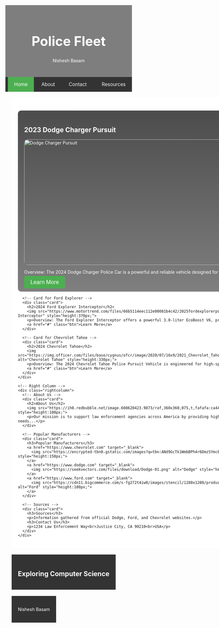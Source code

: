 <!DOCTYPE html>
<html lang="en">
<head>
  <meta charset="UTF-8">
  <meta name="viewport" content="width=device-width, initial-scale=1.0">
  <title>Police Fleet</title>
  <style>
    * {
      box-sizing: border-box;
    }

    body {
      font-family: 'Roboto', sans-serif;
      margin: 0;
      padding: 0;
      background: #f4f4f9;
      color: #333;
    }

    .header {
      padding: 30px;
      text-align: center;
      background: linear-gradient(rgba(0, 0, 0, 0.5), rgba(0, 0, 0, 0.5)), url("https://images.pexels.com/photos/9016330/pexels-photo-9016330.jpeg");
      background-size: cover;
      color: white;
    }

    .header h1 {
      font-size: 3em;
      font-weight: bold;
    }

    /* Top Navigation */
    .topnav {
      overflow: hidden;
      background-color: #333;
      text-align: center;
    }

    .topnav a {
      color: #f2f2f2;
      padding: 14px 20px;
      display: inline-block;
      text-decoration: none;
      font-size: 1.1em;
    }

    .topnav a:hover {
      background-color: #ddd;
      color: black;
    }

    .topnav a.active {
      background-color: #4CAF50;
      color: white;
    }

    /* Column Layout */
    .row {
      display: flex;
      flex-wrap: wrap;
      gap: 20px;
      margin: 20px;
    }

    .leftcolumn, .rightcolumn {
      padding: 20px;
      background: white;
      border-radius: 10px;
    }

    .leftcolumn {
      flex: 3;
    }

    .rightcolumn {
      flex: 1;
    }

    /* Cards */
    .card {
      background: linear-gradient(to bottom, rgba(0, 0, 0, 0.7), rgba(0, 0, 0, 0.5)), url("https://images.pexels.com/photos/9016330/pexels-photo-9016330.jpeg");
      color: white;
      padding: 20px;
      border-radius: 10px;
      margin-top: 20px;
      transition: transform 0.3s ease;
    }

    .card:hover {
      transform: scale(1.05);
    }

    .card img {
      width: 100%;
      border-radius: 10px;
    }

    /* Footer */
    .footer, .subheader {
      background-color: #333;
      color: white;
      text-align: center;
      padding: 20px;
    }

    /* Responsive Layout */
    @media screen and (max-width: 768px) {
      .topnav a {
        padding: 10px;
        font-size: 1em;
      }
      .row {
        flex-direction: column;
      }
    }

    /* Button Styles */
    .btn {
      background-color: #4CAF50;
      color: white;
      padding: 10px 20px;
      text-decoration: none;
      border-radius: 5px;
      font-size: 1.2em;
    }

    .btn:hover {
      background-color: #45a049;
    }
  </style>
</head>
<body>

  <!-- Header -->
  <div class="header">
    <h1>Police Fleet</h1>
    <p>Nishesh Basam</p>
  </div>

  <!-- Top Navigation Bar -->
  <div class="topnav">
    <a href="#" class="active">Home</a>
    <a href="#">About</a>
    <a href="#">Contact</a>
    <a href="#" style="float:right">Resources</a>
  </div>

  <!-- Main Content Row -->
  <div class="row">
    <!-- Left Column -->
    <div class="leftcolumn">
      <!-- Card for Dodge Charger -->
      <div class="card">
        <h2>2023 Dodge Charger Pursuit</h2>
        <img src="https://di-uploads-development.dealerinspire.com/miamilakesautomall/uploads/2023/02/2015-Dodge-Charger-Pursuit.jpg" alt="Dodge Charger Pursuit" style="height:400px;">
        <p>Overview: The 2024 Dodge Charger Police Car is a powerful and reliable vehicle designed for law enforcement needs...</p>
        <a href="#" class="btn">Learn More</a>
      </div>

      <!-- Card for Ford Explorer -->
      <div class="card">
        <h2>2024 Ford Explorer Interceptor</h2>
        <img src="https://www.motortrend.com/files/66b5114eec112e00081b4c42/2025fordexplorerpoliceinterceptor17.jpg" alt="Ford Explorer Interceptor" style="height:370px;">
        <p>Overview: The Ford Explorer Interceptor offers a powerful 3.0-liter EcoBoost V6, producing 400 horsepower...</p>
        <a href="#" class="btn">Learn More</a>
      </div>

      <!-- Card for Chevrolet Tahoe -->
      <div class="card">
        <h2>2024 Chevrolet Tahoe</h2>
        <img src="https://img.officer.com/files/base/cygnus/ofcr/image/2020/07/16x9/2021_Chevrolet_Tahoe_Police_Pursuit_Vehicle_101.5f0caf40bd484.png" alt="Chevrolet Tahoe" style="height:330px;">
        <p>Overview: The 2024 Chevrolet Tahoe Police Pursuit Vehicle is engineered for high-speed pursuits...</p>
        <a href="#" class="btn">Learn More</a>
      </div>
    </div>

    <!-- Right Column -->
    <div class="rightcolumn">
      <!-- About Us -->
      <div class="card">
        <h2>About Us</h2>
        <img src="https://ih0.redbubble.net/image.608620423.9873/raf,360x360,075,t,fafafa:ca443f4786.jpg" alt="About Us" style="height:180px;">
        <p>Our mission is to support law enforcement agencies across America by providing high-quality police vehicles tailored to their needs...</p>
      </div>

      <!-- Popular Manufacturers -->
      <div class="card">
        <h3>Popular Manufacturers</h3>
        <a href="https://www.chevrolet.com" target="_blank">
          <img src="https://encrypted-tbn0.gstatic.com/images?q=tbn:ANd9GcTk1WmbBPh4r6DmzSYmc0-860W1xgFJWWSQKg&s" alt="Chevrolet" style="height:150px;">
        </a>
        <a href="https://www.dodge.com" target="_blank">
          <img src="https://seekvectors.com/files/download/Dodge-01.png" alt="Dodge" style="height:180px;">
        </a>
        <a href="https://www.ford.com" target="_blank">
          <img src="https://cdn11.bigcommerce.com/s-fg272t4iw0/images/stencil/1280x1280/products/3026/3279/C-13033__00381.1557815310.jpg?c=2" alt="Ford" style="height:180px;">
        </a>
      </div>

      <!-- Sources -->
      <div class="card">
        <h3>Sources</h3>
        <p>Information gathered from official Dodge, Ford, and Chevrolet websites.</p>
        <h3>Contact Us</h3>
        <p>1234 Law Enforcement Way<br>Justice City, CA 90210<br>USA</p>
      </div>
    </div>
  </div>

  <!-- Footer -->
  <div class="footer">
    <h2>Exploring Computer Science</h2>
  </div>

  <!-- Subheader -->
  <div class="subheader">
    <p>Nishesh Basam</p>
  </div>

</body>
</html>
